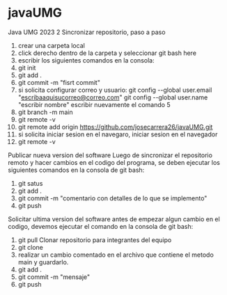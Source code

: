 # javaUMG
Java UMG 2023 2
Sincronizar repositorio, paso a paso
  1. crear una carpeta local
  2. click derecho dentro de la carpeta y seleccionar git bash here
  3. escribir los siguientes comandos en la consola:
  4. git init
  4. git add .
  5. git commit -m "fisrt commit"
  6. si solicita configurar correo y usuario:
     git config --global user.email "escribaaquisucorreo@correo.com"
     git config --global user.name "escribir nombre"
     escribir nuevamente el comando 5  
  8. git branch -m main
  9. git remote -v
  10. git remote add origin https://github.com/josecarrera26/javaUMG.git
  11. si solicita iniciar sesion en el navegaro, iniciar sesion en el navegador
  13. git remote -v

Publicar nueva version del software
Luego de sincronizar el repositorio remoto y hacer cambios en el codigo del programa, se deben ejecutar los siguientes comandos en la consola de git bash:
  1. git satus
  2. git add .
  3. git commit -m "comentario con detalles de lo que se implemento"
  4. git push 

Solicitar ultima version del software
antes de empezar algun cambio en el codigo, devemos ejecutar el comando en la consola de git bash:
  1. git pull
Clonar repositorio para integrantes del equipo
  1. git clone
  2. realizar un cambio comentado en el archivo que contiene el metodo main y guardarlo.
  3. git add .
  4. git commit -m "mensaje"
  5. git push
